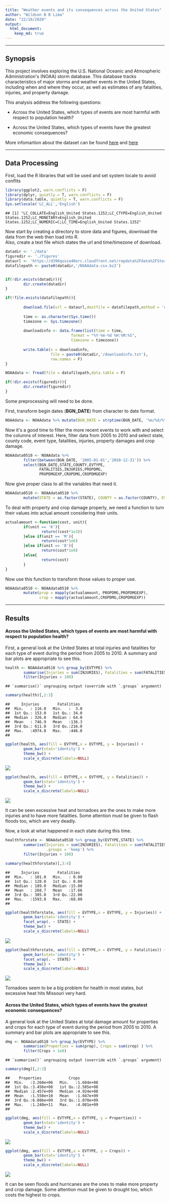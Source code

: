 ```yaml
---
title: "Weather events and its consequences across the United States"
author: "Wildson B B Lima"
date: "22/10/2020"
output: 
  html_document:
    keep_md: true
---
```




-------  

## Synopsis

This project involves exploring the U.S. National Oceanic and Atmospheric Administration's (NOAA) storm database. This database tracks characteristics of major storms and weather events in the United States, including when and where they occur, as well as estimates of any fatalities, injuries, and property damage.  

This analysis address the following questions:  

* Across the United States, which types of events are most harmful with respect to population health?  

* Across the United States, which types of events have the greatest economic consequences?  

More infomartion about the dataset can be found [here](https://d396qusza40orc.cloudfront.net/repdata%2Fpeer2_doc%2Fpd01016005curr.pdf) and [here](https://d396qusza40orc.cloudfront.net/repdata%2Fpeer2_doc%2FNCDC%20Storm%20Events-FAQ%20Page.pdf)

-------  

## Data Processing  
First, load the R libraries that will be used and set system locale to avoid conflits  


```r
library(ggplot2, warn.conflicts = F)
library(dplyr, quietly = T, warn.conflicts = F)
library(data.table, quietly = T, warn.conflicts = F)
Sys.setlocale('LC_ALL','English')  
```

```
## [1] "LC_COLLATE=English_United States.1252;LC_CTYPE=English_United States.1252;LC_MONETARY=English_United States.1252;LC_NUMERIC=C;LC_TIME=English_United States.1252"
```

Now start by creating a directory to store data and figures, download the data from the web then load into R.  
Also, create a text file which states the url and time/timezone of download.  


```r
datadir <- './data'
figuredir <- './figures'
dataurl <- 'https://d396qusza40orc.cloudfront.net/repdata%2Fdata%2FStormData.csv.bz2'
datafilepath <- paste0(datadir,'/NOAAdata.csv.bz2')


if(!dir.exists(datadir)){
        dir.create(datadir)
}

if(!file.exists(datafilepath)){
        
        download.file(url = dataurl,destfile = datafilepath,method = 'curl')
        
        time <- as.character(Sys.time())
        timezone <- Sys.timezone()
        
        downloadinfo <- data.frame(list(time = time, 
                             format = "%Y-%m-%d %H:%M:%S",
                             timezone = timezone))
        
        write.table(x = downloadinfo,
                    file = paste0(datadir,'/downloadinfo.txt'),
                    row.names = F)
}

NOAAdata <- fread(file = datafilepath,data.table = F)

if(!dir.exists(figuredir)){
        dir.create(figuredir)
}
```

Some preprocessing will need to be done.

First, transform begin dates (**BGN_DATE**) from character to date format.


```r
NOAAdata <- NOAAdata %>% mutate(BGN_DATE = strptime(BGN_DATE, '%m/%d/%Y %H:%M:%S'))
```

Now it's a good time to filter the more recent events to work with and select the columns of interest. Here, filter data from 2005 to 2010 and select state, county code, event type, fatalities, injuries, property damages and crop damage. 


```r
NOAAdata0510 <- NOAAdata %>% 
        filter(between(BGN_DATE, '2005-01-01','2010-12-31')) %>% 
        select(BGN_DATE,STATE,COUNTY,EVTYPE,
               FATALITIES,INJURIES,PROPDMG,
               PROPDMGEXP,CROPDMG,CROPDMGEXP)
```

Now give proper class to all the variables that need it.  


```r
NOAAdata0510 <- NOAAdata0510 %>%
        mutate(STATE = as.factor(STATE), COUNTY = as.factor(COUNTY), EVTYPE = as.factor(EVTYPE))
```

To deal with property and crop damage properly, we need a function to turn their values into actual amount considering their units.


```r
actualamount <-function(cost, unit){
        if(unit == 'K'){
                return((cost*1e3))
        }else if(unit == 'M'){
                return(cost*1e6)
        }else if(unit == 'B'){
                return(cost*1e9)
        }else{
                return(cost)
        }
}
```

Now use this function to transform those values to proper use.  


```r
NOAAdata0510 <- NOAAdata0510 %>% 
        mutate(prop = mapply(actualamount, PROPDMG,PROPDMGEXP),
               crop = mapply(actualamount,CROPDMG,CROPDMGEXP))
```

---  

## Results

#### Across the United States, which types of events are most harmful with respect to population health?  

First, a general look at the United States at total injuries and fatalities for each type of event during the period from 2005 to 2010. A summary and bar plots are appropriate to see this.  


```r
health <- NOAAdata0510 %>% group_by(EVTYPE) %>%
        summarise(Injuries = sum(INJURIES), Fatalities = sum(FATALITIES) ) %>% 
        filter(Injuries > 100)  
```

```
## `summarise()` ungrouping output (override with `.groups` argument)
```

```r
summary(health)[,2:3]  
```

```
##     Injuries        Fatalities   
##  Min.   : 116.0   Min.   :  3.0  
##  1st Qu.: 153.0   1st Qu.: 34.0  
##  Median : 326.0   Median : 64.0  
##  Mean   : 746.9   Mean   :136.3  
##  3rd Qu.: 611.0   3rd Qu.:216.0  
##  Max.   :4974.0   Max.   :446.0  
## 
```

```r
ggplot(health, aes(fill = EVTYPE,x = EVTYPE, y = Injuries)) + 
        geom_bar(stat='identity') +
        theme_bw() +
        scale_x_discrete(labels=NULL)
```

![](NOAAanalysis_files/figure-html/unnamed-chunk-8-1.png)<!-- -->

```r
ggplot(health, aes(fill = EVTYPE,x = EVTYPE, y = Fatalities)) + 
        geom_bar(stat='identity') +
        theme_bw() +
        scale_x_discrete(labels=NULL)
```

![](NOAAanalysis_files/figure-html/unnamed-chunk-8-2.png)<!-- -->

It can be seen excessive heat and tornadoes are the ones to make more injuries and to have more fatalities. Some attention must be given to flash floods too, which are very deadly.  

Now, a look at what happened in each state during this time.  


```r
healthforstate <- NOAAdata0510 %>% group_by(EVTYPE,STATE) %>%
        summarise(Injuries = sum(INJURIES), Fatalities = sum(FATALITIES),
                  .groups = 'keep') %>% 
        filter(Injuries > 100)  

summary(healthforstate)[,3:4]  
```

```
##     Injuries        Fatalities   
##  Min.   : 101.0   Min.   : 0.00  
##  1st Qu.: 128.0   1st Qu.: 8.00  
##  Median : 189.0   Median :15.00  
##  Mean   : 268.7   Mean   :17.66  
##  3rd Qu.: 305.0   3rd Qu.:22.00  
##  Max.   :1593.0   Max.   :68.00  
## 
```

```r
ggplot(healthforstate, aes(fill = EVTYPE,x = EVTYPE, y = Injuries)) + 
        geom_bar(stat='identity') +
        facet_wrap(. ~ STATE) +
        theme_bw() +
        scale_x_discrete(labels=NULL)
```

![](NOAAanalysis_files/figure-html/unnamed-chunk-9-1.png)<!-- -->

```r
ggplot(healthforstate, aes(fill = EVTYPE,x = EVTYPE, y = Fatalities)) + 
        geom_bar(stat='identity') +
        facet_wrap(. ~ STATE) +
        theme_bw() +
        scale_x_discrete(labels=NULL)
```

![](NOAAanalysis_files/figure-html/unnamed-chunk-9-2.png)<!-- -->

Tornadoes seem to be a big problem for health in most states, but excessive heat hits Missouri very hard.  

#### Across the United States, which types of events have the greatest economic consequences?  

A general look at the United States at total damage amount for properties and crops for each type of event during the period from 2005 to 2010. A summary and bar plots are appropriate to see this.  


```r
dmg <- NOAAdata0510 %>% group_by(EVTYPE) %>%
        summarise(Properties = sum(prop), Crops = sum(crop) ) %>% 
        filter(Crops > 1e8)  
```

```
## `summarise()` ungrouping output (override with `.groups` argument)
```

```r
summary(dmg)[,2:3]  
```

```
##    Properties            Crops          
##  Min.   :3.260e+06   Min.   :1.604e+08  
##  1st Qu.:3.456e+08   1st Qu.:2.585e+08  
##  Median :2.457e+09   Median :4.924e+08  
##  Mean   :1.550e+10   Mean   :1.047e+09  
##  3rd Qu.:6.086e+09   3rd Qu.:1.070e+09  
##  Max.   :1.240e+11   Max.   :4.081e+09  
## 
```

```r
ggplot(dmg, aes(fill = EVTYPE,x = EVTYPE, y = Properties)) + 
        geom_bar(stat='identity') +
        theme_bw() +
        scale_x_discrete(labels=NULL)
```

![](NOAAanalysis_files/figure-html/unnamed-chunk-10-1.png)<!-- -->

```r
ggplot(dmg, aes(fill = EVTYPE,x = EVTYPE, y = Crops)) + 
        geom_bar(stat='identity') +
        theme_bw() +
        scale_x_discrete(labels=NULL)
```

![](NOAAanalysis_files/figure-html/unnamed-chunk-10-2.png)<!-- -->

It can be seen floods and hurricanes are the ones to make more property and crop damage. Some attention must be given to drought too, which costs the highest to crops.  





